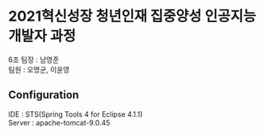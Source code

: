 # 2021혁신성장 청년인재 집중양성 인공지능 개발자 과정
6조 팀장 : 남영준  
팀원 : 오명균, 이윤영  

## Configuration
IDE : STS(Spring Tools 4 for Eclipse 4.1.1)  
Server : apache-tomcat-9.0.45  

